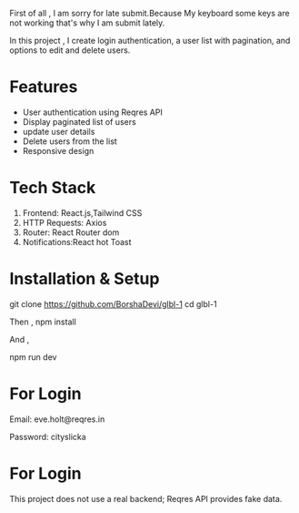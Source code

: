 
First of all , I am sorry for late submit.Because My keyboard some keys are not working that's why I am submit lately.
<p>  In this project , I create login authentication, a user list with pagination, and options to edit and delete users.
</p>

<h1 className='font-bold'>Features</h1>

<ul>
<li> User authentication using Reqres API</li>
<li>  Display paginated list of users</li>
<li>  update user details</li>
<li> Delete users from the list</li>
<li> Responsive design</li>
</ul>

<h1 className='font-bold'>Tech Stack</h1>

<ol>
<li> Frontend: React.js,Tailwind CSS</li>
<li>  HTTP Requests: Axios</li>
<li>  Router: React Router dom</li>
<li> Notifications:React hot Toast</li>
</ol>

<h1 className='font-bold'>Installation & Setup</h1>

git clone https://github.com/BorshaDevi/glbl-1 
cd glbl-1 

Then ,
npm install 

And ,

npm run dev

<h1 className='font-bold'>For Login</h1>
 <p>Email: eve.holt@reqres.in  
  </p>
 <p> Password: cityslicka </p>

 <h1 className='font-bold'>For Login</h1>
 <p> This project does not use a real backend; Reqres API provides fake data.</p>





